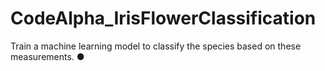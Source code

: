 # CodeAlpha_IrisFlowerClassification
Train a machine learning model to classify the species based on these measurements. ●
